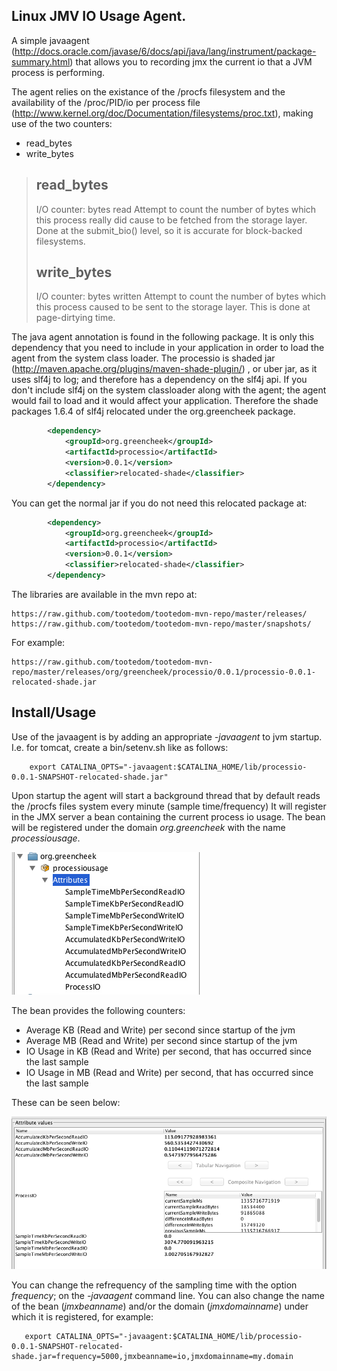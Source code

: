 Linux JMV IO Usage Agent.
---------------------------------

A simple javaagent (http://docs.oracle.com/javase/6/docs/api/java/lang/instrument/package-summary.html)
that allows you to recording jmx the current io that a JVM process is performing.

The agent relies on the existance of the /procfs filesystem and the availability of the /proc/PID/io per process
file (http://www.kernel.org/doc/Documentation/filesystems/proc.txt), making use of the two counters:

* read_bytes
* write_bytes


> read_bytes
> ----------
>
> I/O counter: bytes read
> Attempt to count the number of bytes which this process really did cause to
> be fetched from the storage layer. Done at the submit_bio() level, so it is
> accurate for block-backed filesystems. <please add status regarding NFS and
> CIFS at a later time>
>
>
> write_bytes
> -----------
>
> I/O counter: bytes written
> Attempt to count the number of bytes which this process caused to be sent to
> the storage layer. This is done at page-dirtying time.


The java agent annotation is found in the following package.  It is only this dependency that you need to include in your
application in order to load the agent from the system class loader.  The processio is shaded jar (http://maven.apache.org/plugins/maven-shade-plugin/)
, or uber jar, as it uses slf4j to log; and therefore has a dependency on the slf4j api.  If you don't include slf4j on
the system classloader along with the agent; the agent would fail to load and it would affect your application.  Therefore
the shade packages 1.6.4 of slf4j relocated under the org.greencheek package.

```xml
		<dependency>
			<groupId>org.greencheek</groupId>
  			<artifactId>processio</artifactId>
  			<version>0.0.1</version>
  			<classifier>relocated-shade</classifier>
		</dependency>
```

You can get the normal jar if you do not need this relocated package at:

```xml
		<dependency>
			<groupId>org.greencheek</groupId>
  			<artifactId>processio</artifactId>
  			<version>0.0.1</version>
  			<classifier>relocated-shade</classifier>
		</dependency>
```


The libraries are available in the mvn repo at:

	https://raw.github.com/tootedom/tootedom-mvn-repo/master/releases/
	https://raw.github.com/tootedom/tootedom-mvn-repo/master/snapshots/

For example:

	https://raw.github.com/tootedom/tootedom-mvn-repo/master/releases/org/greencheek/processio/0.0.1/processio-0.0.1-relocated-shade.jar

## Install/Usage

Use of the javaagent is by adding an appropriate *-javaagent* to jvm startup.  I.e. for tomcat, create a bin/setenv.sh like as follows:

```
    export CATALINA_OPTS="-javaagent:$CATALINA_HOME/lib/processio-0.0.1-SNAPSHOT-relocated-shade.jar"
```

Upon startup the agent will start a background thread that by default reads the /procfs files system every minute (sample time/frequency)
It will register in the JMX server a bean containing the current process io usage.  The bean will be registered under the domain
*org.greencheek* with the name *processiousage*.

![Bean Registered in JMX](./processiobean.png)

The bean provides the following counters:

* Average KB (Read and Write) per second since startup of the jvm
* Average MB (Read and Write) per second since startup of the jvm
* IO Usage in KB (Read and Write) per second, that has occurred since the last sample
* IO Usage in MB (Read and Write) per second, that has occurred since the last sample

These can be seen below:

![Bean Registered in JMX](./processiobean-counters.png)


You can change the refrequency of the sampling time with the option *frequency*; on the *-javaagent* command line.
You can also change the name of the bean (*jmxbeanname*) and/or the domain (*jmxdomainname*) under which it is registered, for example:

```
   export CATALINA_OPTS="-javaagent:$CATALINA_HOME/lib/processio-0.0.1-SNAPSHOT-relocated-shade.jar=frequency=5000,jmxbeanname=io,jmxdomainname=my.domain
```

